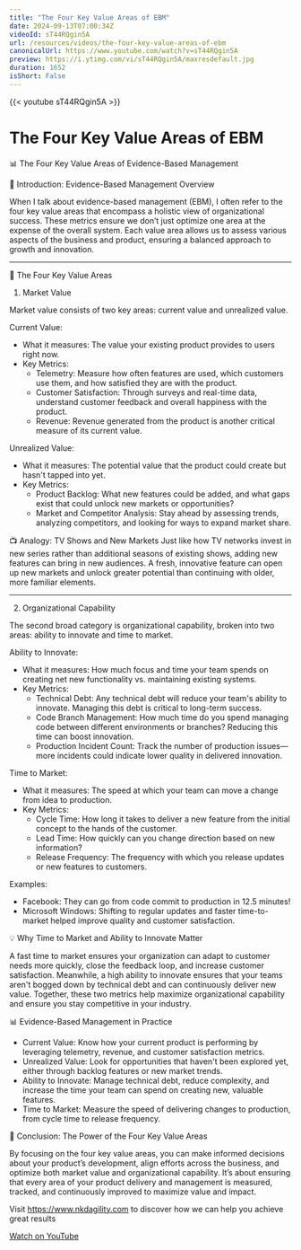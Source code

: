 ```yaml
---
title: "The Four Key Value Areas of EBM"
date: 2024-09-13T07:00:34Z
videoId: sT44RQgin5A
url: /resources/videos/the-four-key-value-areas-of-ebm
canonicalUrl: https://www.youtube.com/watch?v=sT44RQgin5A
preview: https://i.ytimg.com/vi/sT44RQgin5A/maxresdefault.jpg
duration: 1652
isShort: False
---
```


{{< youtube sT44RQgin5A >}}

# The Four Key Value Areas of EBM

📊 The Four Key Value Areas of Evidence-Based Management

🎯 Introduction: Evidence-Based Management Overview

When I talk about evidence-based management (EBM), I often refer to the four key value areas that encompass a holistic view of organizational success. These metrics ensure we don’t just optimize one area at the expense of the overall system. Each value area allows us to assess various aspects of the business and product, ensuring a balanced approach to growth and innovation.

---

🚀 The Four Key Value Areas

1.  Market Value

Market value consists of two key areas: current value and unrealized value.

Current Value:

- What it measures: The value your existing product provides to users right now.
- Key Metrics:
  - Telemetry: Measure how often features are used, which customers use them, and how satisfied they are with the product.
  - Customer Satisfaction: Through surveys and real-time data, understand customer feedback and overall happiness with the product.
  - Revenue: Revenue generated from the product is another critical measure of its current value.

Unrealized Value:

- What it measures: The potential value that the product could create but hasn't tapped into yet.
- Key Metrics:
  - Product Backlog: What new features could be added, and what gaps exist that could unlock new markets or opportunities?
  - Market and Competitor Analysis: Stay ahead by assessing trends, analyzing competitors, and looking for ways to expand market share.

📺 Analogy: TV Shows and New Markets
Just like how TV networks invest in new series rather than additional seasons of existing shows, adding new features can bring in new audiences. A fresh, innovative feature can open up new markets and unlock greater potential than continuing with older, more familiar elements.

---

2. Organizational Capability

The second broad category is organizational capability, broken into two areas: ability to innovate and time to market.

Ability to Innovate:

- What it measures: How much focus and time your team spends on creating net new functionality vs. maintaining existing systems.
- Key Metrics:
  - Technical Debt: Any technical debt will reduce your team's ability to innovate. Managing this debt is critical to long-term success.
  - Code Branch Management: How much time do you spend managing code between different environments or branches? Reducing this time can boost innovation.
  - Production Incident Count: Track the number of production issues—more incidents could indicate lower quality in delivered innovation.

Time to Market:

- What it measures: The speed at which your team can move a change from idea to production.
- Key Metrics:
  - Cycle Time: How long it takes to deliver a new feature from the initial concept to the hands of the customer.
  - Lead Time: How quickly can you change direction based on new information?
  - Release Frequency: The frequency with which you release updates or new features to customers.

Examples:

- Facebook: They can go from code commit to production in 12.5 minutes!
- Microsoft Windows: Shifting to regular updates and faster time-to-market helped improve quality and customer satisfaction.

💡 Why Time to Market and Ability to Innovate Matter

A fast time to market ensures your organization can adapt to customer needs more quickly, close the feedback loop, and increase customer satisfaction. Meanwhile, a high ability to innovate ensures that your teams aren't bogged down by technical debt and can continuously deliver new value. Together, these two metrics help maximize organizational capability and ensure you stay competitive in your industry.

📊 Evidence-Based Management in Practice

- Current Value: Know how your current product is performing by leveraging telemetry, revenue, and customer satisfaction metrics.
- Unrealized Value: Look for opportunities that haven't been explored yet, either through backlog features or new market trends.
- Ability to Innovate: Manage technical debt, reduce complexity, and increase the time your team can spend on creating new, valuable features.
- Time to Market: Measure the speed of delivering changes to production, from cycle time to release frequency.

🎯 Conclusion: The Power of the Four Key Value Areas

By focusing on the four key value areas, you can make informed decisions about your product’s development, align efforts across the business, and optimize both market value and organizational capability. It’s about ensuring that every area of your product delivery and management is measured, tracked, and continuously improved to maximize value and impact.

Visit https://www.nkdagility.com to discover how we can help you achieve great results

[Watch on YouTube](https://www.youtube.com/watch?v=sT44RQgin5A)
